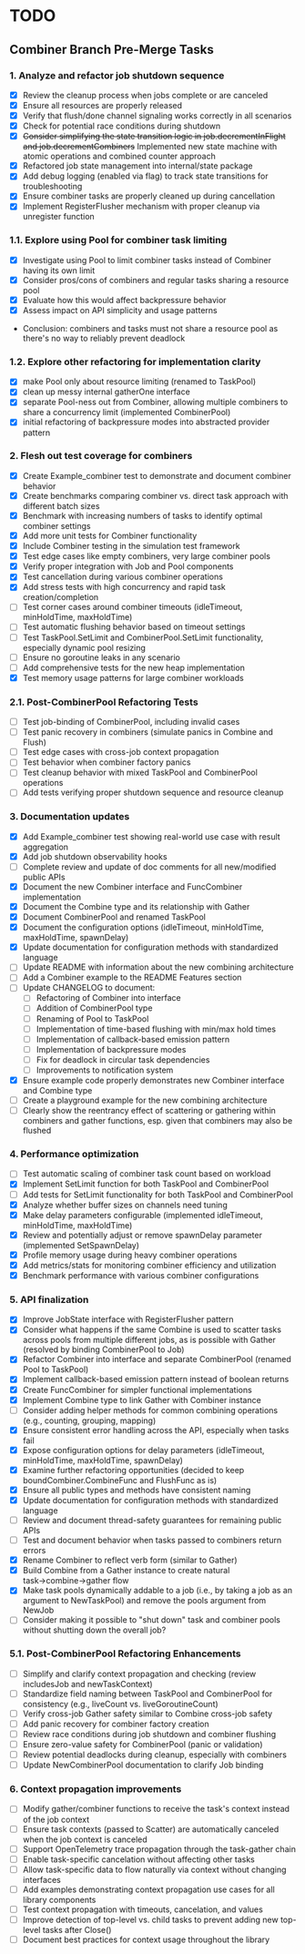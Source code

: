 # TODO

## Combiner Branch Pre-Merge Tasks

### 1. Analyze and refactor job shutdown sequence
- [x] Review the cleanup process when jobs complete or are canceled
- [x] Ensure all resources are properly released
- [x] Verify that flush/done channel signaling works correctly in all scenarios
- [x] Check for potential race conditions during shutdown
- [x] ~~Consider simplifying the state transition logic in job.decrementInFlight and job.decrementCombiners~~ Implemented new state machine with atomic operations and combined counter approach
- [x] Refactored job state management into internal/state package
- [x] Add debug logging (enabled via flag) to track state transitions for troubleshooting
- [x] Ensure combiner tasks are properly cleaned up during cancellation 
- [x] Implement RegisterFlusher mechanism with proper cleanup via unregister function

### 1.1. Explore using Pool for combiner task limiting
- [x] Investigate using Pool to limit combiner tasks instead of Combiner having its own limit
- [x] Consider pros/cons of combiners and regular tasks sharing a resource pool
- [x] Evaluate how this would affect backpressure behavior
- [x] Assess impact on API simplicity and usage patterns
- Conclusion: combiners and tasks must not share a resource pool as there's no way to reliably prevent deadlock

### 1.2. Explore other refactoring for implementation clarity
- [x] make Pool only about resource limiting (renamed to TaskPool)
- [x] clean up messy internal gatherOne interface
- [x] separate Pool-ness out from Combiner, allowing multiple combiners to share a concurrency limit (implemented CombinerPool)
- [x] initial refactoring of backpressure modes into abstracted provider pattern

### 2. Flesh out test coverage for combiners
- [x] Create Example_combiner test to demonstrate and document combiner behavior
- [x] Create benchmarks comparing combiner vs. direct task approach with different batch sizes
- [x] Benchmark with increasing numbers of tasks to identify optimal combiner settings
- [x] Add more unit tests for Combiner functionality
- [x] Include Combiner testing in the simulation test framework
- [x] Test edge cases like empty combiners, very large combiner pools
- [x] Verify proper integration with Job and Pool components
- [x] Test cancellation during various combiner operations
- [x] Add stress tests with high concurrency and rapid task creation/completion
- [ ] Test corner cases around combiner timeouts (idleTimeout, minHoldTime, maxHoldTime)
- [ ] Test automatic flushing behavior based on timeout settings
- [ ] Test TaskPool.SetLimit and CombinerPool.SetLimit functionality, especially dynamic pool resizing
- [ ] Ensure no goroutine leaks in any scenario
- [ ] Add comprehensive tests for the new heap implementation
- [x] Test memory usage patterns for large combiner workloads

### 2.1. Post-CombinerPool Refactoring Tests
- [ ] Test job-binding of CombinerPool, including invalid cases
- [ ] Test panic recovery in combiners (simulate panics in Combine and Flush)
- [ ] Test edge cases with cross-job context propagation
- [ ] Test behavior when combiner factory panics
- [ ] Test cleanup behavior with mixed TaskPool and CombinerPool operations
- [ ] Add tests verifying proper shutdown sequence and resource cleanup

### 3. Documentation updates
- [x] Add Example_combiner test showing real-world use case with result aggregation
- [x] Add job shutdown observability hooks
- [ ] Complete review and update of doc comments for all new/modified public APIs
- [x] Document the new Combiner interface and FuncCombiner implementation
- [x] Document the Combine type and its relationship with Gather
- [x] Document CombinerPool and renamed TaskPool
- [x] Document the configuration options (idleTimeout, minHoldTime, maxHoldTime, spawnDelay)
- [x] Update documentation for configuration methods with standardized language
- [ ] Update README with information about the new combining architecture
- [ ] Add a Combiner example to the README Features section
- [ ] Update CHANGELOG to document:
  - [ ] Refactoring of Combiner into interface
  - [ ] Addition of CombinerPool type
  - [ ] Renaming of Pool to TaskPool
  - [ ] Implementation of time-based flushing with min/max hold times
  - [ ] Implementation of callback-based emission pattern
  - [ ] Implementation of backpressure modes
  - [ ] Fix for deadlock in circular task dependencies
  - [ ] Improvements to notification system
- [x] Ensure example code properly demonstrates new Combiner interface and Combine type
- [ ] Create a playground example for the new combining architecture
- [ ] Clearly show the reentrancy effect of scattering or gathering within combiners and gather functions, esp. given that combiners may also be flushed

### 4. Performance optimization
- [ ] Test automatic scaling of combiner task count based on workload
- [x] Implement SetLimit function for both TaskPool and CombinerPool
- [ ] Add tests for SetLimit functionality for both TaskPool and CombinerPool
- [x] Analyze whether buffer sizes on channels need tuning
- [x] Make delay parameters configurable (implemented idleTimeout, minHoldTime, maxHoldTime)
- [x] Review and potentially adjust or remove spawnDelay parameter (implemented SetSpawnDelay)
- [x] Profile memory usage during heavy combiner operations
- [x] Add metrics/stats for monitoring combiner efficiency and utilization
- [x] Benchmark performance with various combiner configurations

### 5. API finalization
- [x] Improve JobState interface with RegisterFlusher pattern
- [x] Consider what happens if the same Combine is used to scatter tasks across pools from multiple different jobs, as is possible with Gather (resolved by binding CombinerPool to Job)
- [x] Refactor Combiner into interface and separate CombinerPool (renamed Pool to TaskPool)
- [x] Implement callback-based emission pattern instead of boolean returns
- [x] Create FuncCombiner for simpler functional implementations
- [x] Implement Combine type to link Gather with Combiner instance
- [ ] Consider adding helper methods for common combining operations (e.g., counting, grouping, mapping)
- [x] Ensure consistent error handling across the API, especially when tasks fail
- [x] Expose configuration options for delay parameters (idleTimeout, minHoldTime, maxHoldTime, spawnDelay)
- [x] Examine further refactoring opportunities (decided to keep boundCombiner.CombineFunc and FlushFunc as is)
- [x] Ensure all public types and methods have consistent naming
- [x] Update documentation for configuration methods with standardized language
- [ ] Review and document thread-safety guarantees for remaining public APIs
- [ ] Test and document behavior when tasks passed to combiners return errors
- [x] Rename Combiner to reflect verb form (similar to Gather)
- [x] Build Combine from a Gather instance to create natural task→combine→gather flow
- [x] Make task pools dynamically addable to a job (i.e., by taking a job as an argument to NewTaskPool) and remove the pools argument from NewJob
- [ ] Consider making it possible to "shut down" task and combiner pools without shutting down the overall job?

### 5.1. Post-CombinerPool Refactoring Enhancements
- [ ] Simplify and clarify context propagation and checking (review includesJob and newTaskContext)
- [ ] Standardize field naming between TaskPool and CombinerPool for consistency (e.g., liveCount vs. liveGoroutineCount)
- [ ] Verify cross-job Gather safety similar to Combine cross-job safety
- [ ] Add panic recovery for combiner factory creation
- [ ] Review race conditions during job shutdown and combiner flushing
- [ ] Ensure zero-value safety for CombinerPool (panic or validation)
- [ ] Review potential deadlocks during cleanup, especially with combiners
- [ ] Update NewCombinerPool documentation to clarify Job binding

### 6. Context propagation improvements
- [ ] Modify gather/combiner functions to receive the task's context instead of the job context
- [ ] Ensure task contexts (passed to Scatter) are automatically canceled when the job context is canceled
- [ ] Support OpenTelemetry trace propagation through the task-gather chain
- [ ] Enable task-specific cancelation without affecting other tasks
- [ ] Allow task-specific data to flow naturally via context without changing interfaces
- [ ] Add examples demonstrating context propagation use cases for all library components
- [ ] Test context propagation with timeouts, cancelation, and values
- [ ] Improve detection of top-level vs. child tasks to prevent adding new top-level tasks after Close()
- [ ] Document best practices for context usage throughout the library
